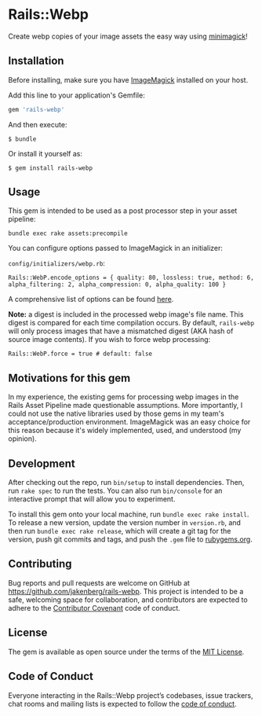 # Rails::Webp

Create webp copies of your image assets the easy way using [minimagick](https://github.com/minimagick/minimagick)!

## Installation

Before installing, make sure you have [ImageMagick](https://imagemagick.org/script/download.php) installed on your host.

Add this line to your application's Gemfile:

```ruby
gem 'rails-webp'
```

And then execute:

    $ bundle

Or install it yourself as:

    $ gem install rails-webp

## Usage

This gem is intended to be used as a post processor step in your asset pipeline:
```
bundle exec rake assets:precompile
```

You can configure options passed to ImageMagick in an initializer:

`config/initializers/webp.rb`:

```
Rails::WebP.encode_options = { quality: 80, lossless: true, method: 6, alpha_filtering: 2, alpha_compression: 0, alpha_quality: 100 }
```

A comprehensive list of options can be found [here](https://imagemagick.org/script/webp.php).

**Note:** a digest is included in the processed webp image's file name. This digest is compared for each time compilation occurs.
By default, `rails-webp` will only process images that have a mismatched digest (AKA hash of source image contents).
If you wish to force webp processing:

```
Rails::WebP.force = true # default: false
```


## Motivations for this gem

In my experience, the existing gems for processing webp images in the Rails Asset Pipeline made questionable assumptions.
More importantly, I could not use the native libraries used by those gems in my team's acceptance/production environment.
ImageMagick was an easy choice for this reason because it's widely implemented, used, and understood (my opinion).

## Development

After checking out the repo, run `bin/setup` to install dependencies. Then, run `rake spec` to run the tests. You can also run `bin/console` for an interactive prompt that will allow you to experiment.

To install this gem onto your local machine, run `bundle exec rake install`. To release a new version, update the version number in `version.rb`, and then run `bundle exec rake release`, which will create a git tag for the version, push git commits and tags, and push the `.gem` file to [rubygems.org](https://rubygems.org).

## Contributing

Bug reports and pull requests are welcome on GitHub at https://github.com/jakenberg/rails-webp. This project is intended to be a safe, welcoming space for collaboration, and contributors are expected to adhere to the [Contributor Covenant](http://contributor-covenant.org) code of conduct.

## License

The gem is available as open source under the terms of the [MIT License](https://opensource.org/licenses/MIT).

## Code of Conduct

Everyone interacting in the Rails::Webp project’s codebases, issue trackers, chat rooms and mailing lists is expected to follow the [code of conduct](https://github.com/jakenberg/rails-webp/blob/master/CODE_OF_CONDUCT.md).
